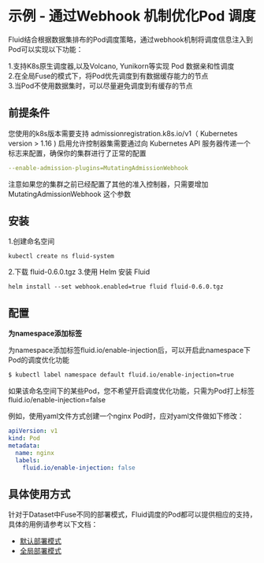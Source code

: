 # 示例 - 通过Webhook 机制优化Pod 调度

Fluid结合根据数据集排布的Pod调度策略，通过webhook机制将调度信息注入到Pod可以实现以下功能：

1.支持K8s原生调度器,以及Volcano, Yunikorn等实现 Pod 数据亲和性调度  
2.在全局Fuse的模式下，将Pod优先调度到有数据缓存能力的节点  
3.当Pod不使用数据集时，可以尽量避免调度到有缓存的节点

## 前提条件

您使用的k8s版本需要支持 admissionregistration.k8s.io/v1（ Kubernetes version > 1.16 )
启用允许控制器集需要通过向 Kubernetes API 服务器传递一个标志来配置，确保你的集群进行了正常的配置
```yaml
--enable-admission-plugins=MutatingAdmissionWebhook
```
注意如果您的集群之前已经配置了其他的准入控制器，只需要增加 MutatingAdmissionWebhook 这个参数
## 安装

1.创建命名空间
```shell
kubectl create ns fluid-system
```
2.下载 fluid-0.6.0.tgz
3.使用 Helm 安装 Fluid

```shell
helm install --set webhook.enabled=true fluid fluid-0.6.0.tgz
```
## 配置

**为namespace添加标签**

为namespace添加标签fluid.io/enable-injection后，可以开启此namespace下Pod的调度优化功能

```bash
$ kubectl label namespace default fluid.io/enable-injection=true
```

如果该命名空间下的某些Pod，您不希望开启调度优化功能，只需为Pod打上标签fluid.io/enable-injection=false

例如，使用yaml文件方式创建一个nginx Pod时，应对yaml文件做如下修改：

```yaml
apiVersion: v1
kind: Pod
metadata:
  name: nginx
  labels:
    fluid.io/enable-injection: false
```

## 具体使用方式

针对于Dataset中Fuse不同的部署模式，Fluid调度的Pod都可以提供相应的支持，具体的用例请参考以下文档：

- [默认部署模式](../deprecated/pod_schedule_default.md)
- [全局部署模式](pod_schedule_global.md)
